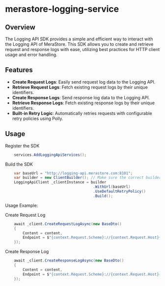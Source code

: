# merastore-logging-service
## Overview

The Logging API SDK provides a simple and efficient way to interact with the Logging API of MeraStore. This SDK allows you to create and retrieve request and response logs with ease, utilizing best practices for HTTP client usage and error handling.

## Features

- **Create Request Logs**: Easily send request log data to the Logging API.
- **Retrieve Request Logs**: Fetch existing request logs by their unique identifiers.
- **Create Response Logs**: Send response log data to the Logging API.
- **Retrieve Response Logs**: Fetch existing response logs by their unique identifiers.
- **Built-in Retry Logic**: Automatically retries requests with configurable retry policies using Polly.

## Usage
Register the SDK
``` csharp
    services.AddLoggingApiServices();
```

Build the SDK

``` csharp
    var baseUrl = "http://logging-api.merastore.com:8101";
    var builder = new ClientBuilder(); // Make sure the correct builder is used
    LoggingApiClient _clientInstance = builder
                                        .WithUrl(baseUrl)
                                        .UseDefaultRetryPolicy()
                                        .Build();
```

Usage Example:

Create Request Log
``` csharp
    await _client.CreateRequestLogAsync(new BaseDto()
    {
        Content = content,
        Endpoint = $"{context.Request.Scheme}://{context.Request.Host}{context.Request.Path}"
    });
```

Create Response Log
``` csharp
    await _client.CreateResponseLogAsync(new BaseDto()
    {
        Content = content,
        Endpoint = $"{context.Request.Scheme}://{context.Request.Host}{context.Request.Path}"
    });
```
